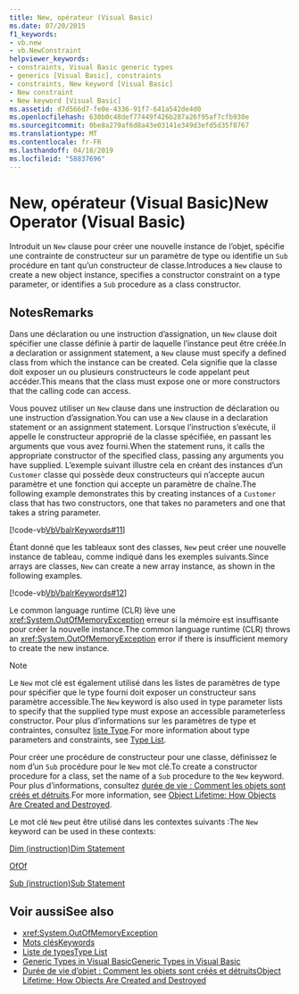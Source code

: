 ```yaml
---
title: New, opérateur (Visual Basic)
ms.date: 07/20/2015
f1_keywords:
- vb.new
- vb.NewConstraint
helpviewer_keywords:
- constraints, Visual Basic generic types
- generics [Visual Basic], constraints
- constraints, New keyword [Visual Basic]
- New constraint
- New keyword [Visual Basic]
ms.assetid: d7d566d7-fe0e-4336-91f7-641a542de4d0
ms.openlocfilehash: 630b0c48def77449f426b287a26f95af7cfb930e
ms.sourcegitcommit: 0be8a279af6d8a43e03141e349d3efd5d35f8767
ms.translationtype: MT
ms.contentlocale: fr-FR
ms.lasthandoff: 04/18/2019
ms.locfileid: "58837696"
---
```

# <a name="new-operator-visual-basic"></a><span data-ttu-id="970ff-102">New, opérateur (Visual Basic)</span><span class="sxs-lookup"><span data-stu-id="970ff-102">New Operator (Visual Basic)</span></span>
<span data-ttu-id="970ff-103">Introduit un `New` clause pour créer une nouvelle instance de l’objet, spécifie une contrainte de constructeur sur un paramètre de type ou identifie un `Sub` procédure en tant qu’un constructeur de classe.</span><span class="sxs-lookup"><span data-stu-id="970ff-103">Introduces a `New` clause to create a new object instance, specifies a constructor constraint on a type parameter, or identifies a `Sub` procedure as a class constructor.</span></span>  
  
## <a name="remarks"></a><span data-ttu-id="970ff-104">Notes</span><span class="sxs-lookup"><span data-stu-id="970ff-104">Remarks</span></span>  
 <span data-ttu-id="970ff-105">Dans une déclaration ou une instruction d’assignation, un `New` clause doit spécifier une classe définie à partir de laquelle l’instance peut être créée.</span><span class="sxs-lookup"><span data-stu-id="970ff-105">In a declaration or assignment statement, a `New` clause must specify a defined class from which the instance can be created.</span></span> <span data-ttu-id="970ff-106">Cela signifie que la classe doit exposer un ou plusieurs constructeurs le code appelant peut accéder.</span><span class="sxs-lookup"><span data-stu-id="970ff-106">This means that the class must expose one or more constructors that the calling code can access.</span></span>  
  
 <span data-ttu-id="970ff-107">Vous pouvez utiliser un `New` clause dans une instruction de déclaration ou une instruction d’assignation.</span><span class="sxs-lookup"><span data-stu-id="970ff-107">You can use a `New` clause in a declaration statement or an assignment statement.</span></span> <span data-ttu-id="970ff-108">Lorsque l’instruction s’exécute, il appelle le constructeur approprié de la classe spécifiée, en passant les arguments que vous avez fourni.</span><span class="sxs-lookup"><span data-stu-id="970ff-108">When the statement runs, it calls the appropriate constructor of the specified class, passing any arguments you have supplied.</span></span> <span data-ttu-id="970ff-109">L’exemple suivant illustre cela en créant des instances d’un `Customer` classe qui possède deux constructeurs qui n’accepte aucun paramètre et une fonction qui accepte un paramètre de chaîne.</span><span class="sxs-lookup"><span data-stu-id="970ff-109">The following example demonstrates this by creating instances of a `Customer` class that has two constructors, one that takes no parameters and one that takes a string parameter.</span></span>  
  
 [!code-vb[VbVbalrKeywords#11](~/samples/snippets/visualbasic/VS_Snippets_VBCSharp/VbVbalrKeywords/VB/Class6.vb#11)]  
  
 <span data-ttu-id="970ff-110">Étant donné que les tableaux sont des classes, `New` peut créer une nouvelle instance de tableau, comme indiqué dans les exemples suivants.</span><span class="sxs-lookup"><span data-stu-id="970ff-110">Since arrays are classes, `New` can create a new array instance, as shown in the following examples.</span></span>  
  
 [!code-vb[VbVbalrKeywords#12](~/samples/snippets/visualbasic/VS_Snippets_VBCSharp/VbVbalrKeywords/VB/Class6.vb#12)]  
  
 <span data-ttu-id="970ff-111">Le common language runtime (CLR) lève une <xref:System.OutOfMemoryException> erreur si la mémoire est insuffisante pour créer la nouvelle instance.</span><span class="sxs-lookup"><span data-stu-id="970ff-111">The common language runtime (CLR) throws an <xref:System.OutOfMemoryException> error if there is insufficient memory to create the new instance.</span></span>  
  
> [!NOTE]
>  <span data-ttu-id="970ff-112">Le `New` mot clé est également utilisé dans les listes de paramètres de type pour spécifier que le type fourni doit exposer un constructeur sans paramètre accessible.</span><span class="sxs-lookup"><span data-stu-id="970ff-112">The `New` keyword is also used in type parameter lists to specify that the supplied type must expose an accessible parameterless constructor.</span></span> <span data-ttu-id="970ff-113">Pour plus d’informations sur les paramètres de type et contraintes, consultez [liste Type](../../../visual-basic/language-reference/statements/type-list.md).</span><span class="sxs-lookup"><span data-stu-id="970ff-113">For more information about type parameters and constraints, see [Type List](../../../visual-basic/language-reference/statements/type-list.md).</span></span>  
  
 <span data-ttu-id="970ff-114">Pour créer une procédure de constructeur pour une classe, définissez le nom d’un `Sub` procédure pour le `New` mot clé.</span><span class="sxs-lookup"><span data-stu-id="970ff-114">To create a constructor procedure for a class, set the name of a `Sub` procedure to the `New` keyword.</span></span> <span data-ttu-id="970ff-115">Pour plus d’informations, consultez [durée de vie : Comment les objets sont créés et détruits](../../../visual-basic/programming-guide/language-features/objects-and-classes/object-lifetime-how-objects-are-created-and-destroyed.md).</span><span class="sxs-lookup"><span data-stu-id="970ff-115">For more information, see [Object Lifetime: How Objects Are Created and Destroyed](../../../visual-basic/programming-guide/language-features/objects-and-classes/object-lifetime-how-objects-are-created-and-destroyed.md).</span></span>  
  
 <span data-ttu-id="970ff-116">Le mot clé `New` peut être utilisé dans les contextes suivants :</span><span class="sxs-lookup"><span data-stu-id="970ff-116">The `New` keyword can be used in these contexts:</span></span>  
  
 [<span data-ttu-id="970ff-117">Dim (instruction)</span><span class="sxs-lookup"><span data-stu-id="970ff-117">Dim Statement</span></span>](../../../visual-basic/language-reference/statements/dim-statement.md)  
  
 [<span data-ttu-id="970ff-118">Of</span><span class="sxs-lookup"><span data-stu-id="970ff-118">Of</span></span>](../../../visual-basic/language-reference/statements/of-clause.md)  
  
 [<span data-ttu-id="970ff-119">Sub (instruction)</span><span class="sxs-lookup"><span data-stu-id="970ff-119">Sub Statement</span></span>](../../../visual-basic/language-reference/statements/sub-statement.md)  
  
## <a name="see-also"></a><span data-ttu-id="970ff-120">Voir aussi</span><span class="sxs-lookup"><span data-stu-id="970ff-120">See also</span></span>

- <xref:System.OutOfMemoryException>
- [<span data-ttu-id="970ff-121">Mots clés</span><span class="sxs-lookup"><span data-stu-id="970ff-121">Keywords</span></span>](../../../visual-basic/language-reference/keywords/index.md)
- [<span data-ttu-id="970ff-122">Liste de types</span><span class="sxs-lookup"><span data-stu-id="970ff-122">Type List</span></span>](../../../visual-basic/language-reference/statements/type-list.md)
- [<span data-ttu-id="970ff-123">Generic Types in Visual Basic</span><span class="sxs-lookup"><span data-stu-id="970ff-123">Generic Types in Visual Basic</span></span>](../../../visual-basic/programming-guide/language-features/data-types/generic-types.md)
- [<span data-ttu-id="970ff-124">Durée de vie d’objet : Comment les objets sont créés et détruits</span><span class="sxs-lookup"><span data-stu-id="970ff-124">Object Lifetime: How Objects Are Created and Destroyed</span></span>](../../../visual-basic/programming-guide/language-features/objects-and-classes/object-lifetime-how-objects-are-created-and-destroyed.md)
